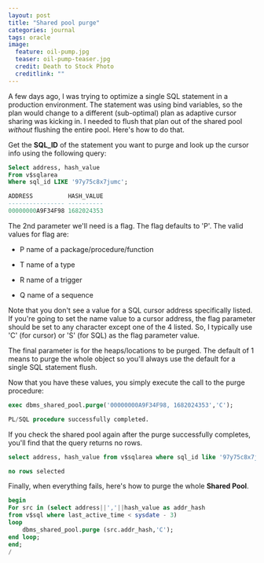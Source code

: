 ```yaml
---
layout: post
title: "Shared pool purge"
categories: journal
tags: oracle
image:
  feature: oil-pump.jpg
  teaser: oil-pump-teaser.jpg
  credit: Death to Stock Photo
  creditlink: ""
---
```

A few days ago, I was trying to optimize a single SQL statement in a production environment. The statement was using bind variables, so the plan would change to a different (sub-optimal) plan as adaptive cursor sharing was kicking in. I needed to flush that plan out of the shared pool *without* flushing the entire pool. Here's how to do that.

Get the **SQL_ID** of the statement you want to purge and look up the cursor info using the following query:

``` SQL
Select address, hash_value
From v$sqlarea
Where sql_id LIKE '97y75c8x7jumc';

ADDRESS          HASH_VALUE
---------------- ----------
00000000A9F34F98 1682024353
```

The 2nd parameter we'll need is a flag. The flag defaults to 'P'. The valid values for flag are:

* P name of a package/procedure/function

* T name of a type

* R name of a trigger

* Q name of a sequence

Note that you don't see a value for a SQL cursor address specifically listed. If you're going to set the name value to a cursor address, the flag parameter should be set to any character except one of the 4 listed. So, I typically use 'C' (for cursor) or 'S' (for SQL) as the flag parameter value.

The final parameter is for the heaps/locations to be purged. The default of 1 means to purge the whole object so you'll always use the default for a single SQL statement flush.

Now that you have these values, you simply execute the call to the purge procedure:

``` SQL
exec dbms_shared_pool.purge('00000000A9F34F98, 1682024353','C');

PL/SQL procedure successfully completed.
```

If you check the shared pool again after the purge successfully completes, you'll find that the query returns no rows.

``` SQL
select address, hash_value from v$sqlarea where sql_id like '97y75c8x7jumc';

no rows selected
```

Finally, when everything fails, here's how to purge the whole **Shared Pool**.

``` SQL
begin
For src in (select address||','||hash_value as addr_hash
from v$sql where last_active_time < sysdate - 3)
loop
    dbms_shared_pool.purge (src.addr_hash,'C');
end loop;
end;
/
```
